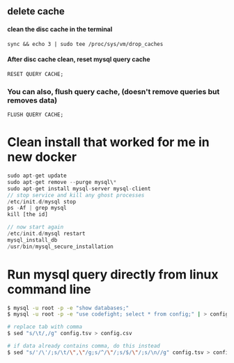 ## delete cache
#### clean the disc cache in the terminal

`sync && echo 3 | sudo tee /proc/sys/vm/drop_caches`

#### After disc cache clean, reset mysql query cache

`RESET QUERY CACHE;`

### You can also, flush query cache, (doesn't remove queries but removes data)

`FLUSH QUERY CACHE;`


# Clean install that worked for me in new docker
```php
sudo apt-get update
sudo apt-get remove --purge mysql\*
sudo apt-get install mysql-server mysql-client
// stop service and kill any ghost processes
/etc/init.d/mysql stop
ps -Af | grep mysql
kill [the id]

// now start again
/etc/init.d/mysql restart
mysql_install_db
/usr/bin/mysql_secure_installation
```

# Run mysql query directly from linux command line
```bash
$ mysql -u root -p -e "show databases;"
$ mysql -u root -p -e "use codefight; select * from config;" | > config.tsv

# replace tab with comma
$ sed "s/\t/,/g" config.tsv > config.csv

# if data already contains comma, do this instead
$ sed "s/'/\'/;s/\t/\",\"/g;s/^/\"/;s/$/\"/;s/\n//g" config.tsv > config.csv
```
